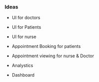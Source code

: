 ### Ideas
* UI for doctors 
* UI for Patients 
* UI for nurse

* Appointment Booking for patients
* Appointment viewing for nurse & Doctor

* Analystics
- Dashboard